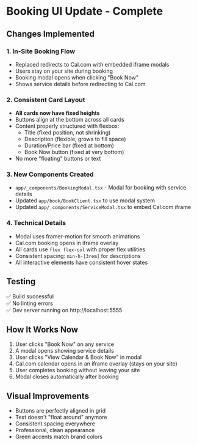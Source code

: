 # Booking UI Update - Complete

## Changes Implemented

### 1. **In-Site Booking Flow**
- Replaced redirects to Cal.com with embedded iframe modals
- Users stay on your site during booking
- Booking modal opens when clicking "Book Now"
- Shows service details before redirecting to Cal.com

### 2. **Consistent Card Layout**
- **All cards now have fixed heights**
- Buttons align at the bottom across all cards
- Content properly structured with flexbox:
  - Title (fixed position, not shrinking)
  - Description (flexible, grows to fill space)
  - Duration/Price bar (fixed at bottom)
  - Book Now button (fixed at very bottom)
- No more "floating" buttons or text

### 3. **New Components Created**
- `app/_components/BookingModal.tsx` - Modal for booking with service details
- Updated `app/book/BookClient.tsx` to use modal system
- Updated `app/_components/ServiceModal.tsx` to embed Cal.com iframe

### 4. **Technical Details**
- Modal uses framer-motion for smooth animations
- Cal.com booking opens in iframe overlay
- All cards use `flex flex-col` with proper flex utilities
- Consistent spacing: `min-h-[3rem]` for descriptions
- All interactive elements have consistent hover states

## Testing

✅ Build successful  
✅ No linting errors  
✅ Dev server running on http://localhost:5555

## How It Works Now

1. User clicks "Book Now" on any service
2. A modal opens showing service details
3. User clicks "View Calendar & Book Now" in modal
4. Cal.com calendar opens in an iframe overlay (stays on your site)
5. User completes booking without leaving your site
6. Modal closes automatically after booking

## Visual Improvements

- Buttons are perfectly aligned in grid
- Text doesn't "float around" anymore
- Consistent spacing everywhere
- Professional, clean appearance
- Green accents match brand colors

